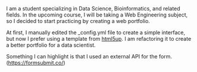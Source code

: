 I am a student specializing in Data Science, Bioinformatics, and related fields. In the upcoming course, I will be taking a Web Engineering subject, so I decided to start practicing by creating a web portfolio.

At first, I manually edited the _config.yml file to create a simple interface, but now I prefer using a template from [html5up](https://html5up.net/solid-state). I am refactoring it to create a better portfolio for a data scientist.

Something I can highlight is that I used an external API for the form.(https://formsubmit.co/)